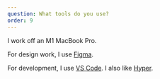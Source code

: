```yaml
---
question: What tools do you use?
order: 9
---
```


I work off an M1 MacBook Pro.

For design work, I use [Figma](http://figma.com).

For development, I use [VS Code](https://code.visualstudio.com/). I also like [Hyper](https://hyper.is/).
